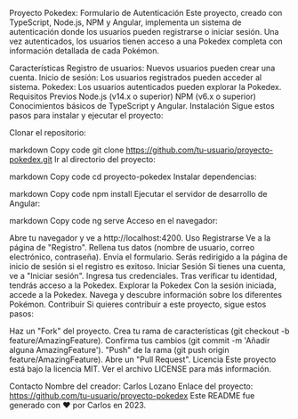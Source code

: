 Proyecto Pokedex: Formulario de Autenticación
Este proyecto, creado con TypeScript, Node.js, NPM y Angular, implementa un sistema de autenticación donde los usuarios pueden registrarse o iniciar sesión. Una vez autenticados, los usuarios tienen acceso a una Pokedex completa con información detallada de cada Pokémon.

Características
Registro de usuarios: Nuevos usuarios pueden crear una cuenta.
Inicio de sesión: Los usuarios registrados pueden acceder al sistema.
Pokedex: Los usuarios autenticados pueden explorar la Pokedex.
Requisitos Previos
Node.js (v14.x o superior)
NPM (v6.x o superior)
Conocimientos básicos de TypeScript y Angular.
Instalación
Sigue estos pasos para instalar y ejecutar el proyecto:

Clonar el repositorio:

markdown
Copy code
git clone https://github.com/tu-usuario/proyecto-pokedex.git
Ir al directorio del proyecto:

markdown
Copy code
cd proyecto-pokedex
Instalar dependencias:

markdown
Copy code
npm install
Ejecutar el servidor de desarrollo de Angular:

markdown
Copy code
ng serve
Acceso en el navegador:

Abre tu navegador y ve a http://localhost:4200.
Uso
Registrarse
Ve a la página de "Registro".
Rellena tus datos (nombre de usuario, correo electrónico, contraseña).
Envía el formulario. Serás redirigido a la página de inicio de sesión si el registro es exitoso.
Iniciar Sesión
Si tienes una cuenta, ve a "Iniciar sesión".
Ingresa tus credenciales.
Tras verificar tu identidad, tendrás acceso a la Pokedex.
Explorar la Pokedex
Con la sesión iniciada, accede a la Pokedex.
Navega y descubre información sobre los diferentes Pokémon.
Contribuir
Si quieres contribuir a este proyecto, sigue estos pasos:

Haz un "Fork" del proyecto.
Crea tu rama de características (git checkout -b feature/AmazingFeature).
Confirma tus cambios (git commit -m 'Añadir alguna AmazingFeature').
"Push" de la rama (git push origin feature/AmazingFeature).
Abre un "Pull Request".
Licencia
Este proyecto está bajo la licencia MIT. Ver el archivo LICENSE para más información.

Contacto
Nombre del creador: Carlos Lozano
Enlace del proyecto: https://github.com/tu-usuario/proyecto-pokedex
Este README fue generado con ❤️ por Carlos en 2023.
